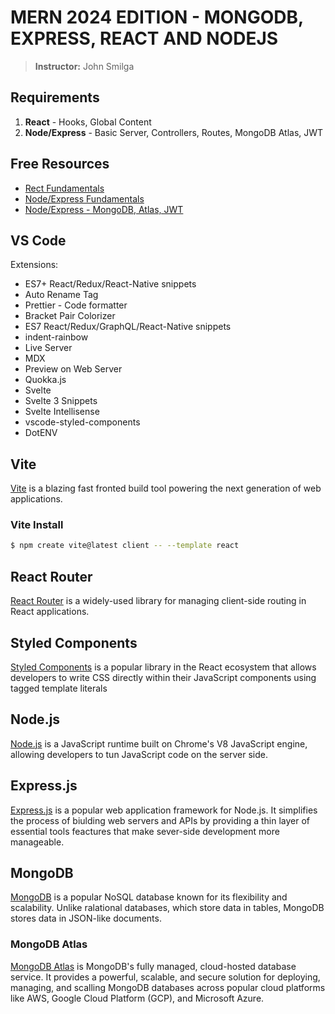 # MERN 2024 EDITION - MONGODB, EXPRESS, REACT AND NODEJS
> **Instructor:** John Smilga

## Requirements
1. **React** - Hooks, Global Content
2. **Node/Express** - Basic Server, Controllers, Routes, MongoDB Atlas, JWT

## Free Resources
- [Rect Fundamentals](https://www.youtube.com/watch?v=Flbw5BX_AX0&ab_channel=CodingAddict)
- [Node/Express Fundamentals](https://www.youtube.com/watch?v=TNV0_7QRDwY&feature=youtu.be)
- [Node/Express - MongoDB, Atlas, JWT](https://www.youtube.com/watch?v=rltfdjcXjmk&feature=youtu.be)

## VS Code
Extensions:
- ES7+ React/Redux/React-Native snippets
- Auto Rename Tag
- Prettier - Code formatter
- Bracket Pair Colorizer
- ES7 React/Redux/GraphQL/React-Native snippets
- indent-rainbow
- Live Server
- MDX
- Preview on Web Server
- Quokka.js
- Svelte
- Svelte 3 Snippets
- Svelte Intellisense
- vscode-styled-components
- DotENV

## Vite
[Vite](https://vite.dev/) is a blazing fast fronted build tool powering the next generation of web applications.

### Vite Install
```sh
$ npm create vite@latest client -- --template react
```

## React Router
[React Router](https://reactrouter.com/en/main) is a widely-used library for managing client-side routing in React applications.

## Styled Components
[Styled Components](https://styled-components.com/) is a popular library in the React ecosystem that allows developers to write CSS directly within their JavaScript components using tagged template literals

## Node.js
[Node.js](https://nodejs.org/) is a JavaScript runtime built on Chrome's V8 JavaScript engine, allowing developers to tun JavaScript code on the server side.

## Express.js
[Express.js](https://expressjs.com/) is a popular web application framework for Node.js. It simplifies the process of biulding web servers and APIs by providing a thin layer of essential tools feactures that make sever-side development more manageable.

## MongoDB
[MongoDB](https://www.mongodb.com/) is a popular NoSQL database known for its flexibility and scalability. Unlike ralational databases, which store data in tables, MongoDB stores data in JSON-like documents.

### MongoDB Atlas
[MongoDB Atlas](https://www.mongodb.com/products/platform/atlas-database) is MongoDB's fully managed, cloud-hosted database service. It provides a powerful, scalable, and secure solution for deploying, managing, and scalling MongoDB databases across popular cloud platforms like AWS, Google Cloud Platform (GCP), and  Microsoft Azure.
